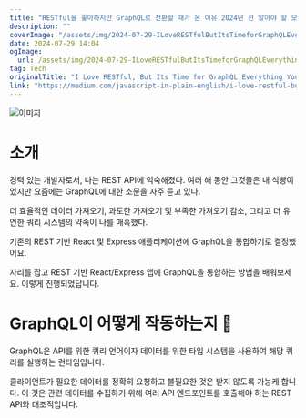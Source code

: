 ```yaml
---
title: "RESTful을 좋아하지만 GraphQL로 전환할 때가 온 이유 2024년 전 알아야 할 모든 것"
description: ""
coverImage: "/assets/img/2024-07-29-ILoveRESTfulButItsTimeforGraphQLEverythingYouShouldKnowBeforeSwitchingin2024_0.png"
date: 2024-07-29 14:04
ogImage: 
  url: /assets/img/2024-07-29-ILoveRESTfulButItsTimeforGraphQLEverythingYouShouldKnowBeforeSwitchingin2024_0.png
tag: Tech
originalTitle: "I Love RESTful, But Its Time for GraphQL Everything You Should Know Before Switching in 2024"
link: "https://medium.com/javascript-in-plain-english/i-love-restful-but-its-time-for-graphql-everything-you-should-know-before-switching-in-2024-ff4c6da870cd"
---
```




![이미지](/assets/img/2024-07-29-ILoveRESTfulButItsTimeforGraphQLEverythingYouShouldKnowBeforeSwitchingin2024_0.png)

# 소개

경력 있는 개발자로서, 나는 REST API에 익숙해졌다. 여러 해 동안 그것들은 내 식빵이었지만 요즘에는 GraphQL에 대한 소문을 자주 듣고 있다.

더 효율적인 데이터 가져오기, 과도한 가져오기 및 부족한 가져오기 감소, 그리고 더 유연한 쿼리 시스템의 약속이 나를 매혹했다.


<div class="content-ad"></div>

기존의 REST 기반 React 및 Express 애플리케이션에 GraphQL을 통합하기로 결정했어요.

자리를 잡고 REST 기반 React/Express 앱에 GraphQL을 통합하는 방법을 배워보세요. 이렇게 진행되었답니다.

# GraphQL이 어떻게 작동하는지 🔮

GraphQL은 API를 위한 쿼리 언어이자 데이터를 위한 타입 시스템을 사용하여 해당 쿼리를 실행하는 런타임입니다.

<div class="content-ad"></div>

클라이언트가 필요한 데이터를 정확히 요청하고 불필요한 것은 받지 않도록 가능케 합니다. 이 것은 관련 데이터를 수집하기 위해 여러 API 엔드포인트를 호출해야 하는 REST API와 대조적입니다.